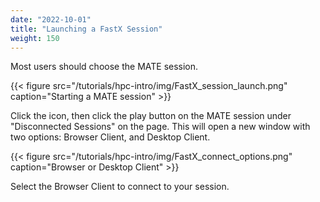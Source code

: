 ```yaml
---
date: "2022-10-01"
title: "Launching a FastX Session"
weight: 150
---
```


Most users should choose the MATE session.  

{{< figure src="/tutorials/hpc-intro/img/FastX_session_launch.png" caption="Starting a MATE session" >}}

Click the icon, then click the play button on the MATE session under "Disconnected Sessions" on the page. This will open a new window with two options: Browser Client, and Desktop Client.

{{< figure src="/tutorials/hpc-intro/img/FastX_connect_options.png" caption="Browser or Desktop Client" >}}

Select the Browser Client to connect to your session.
